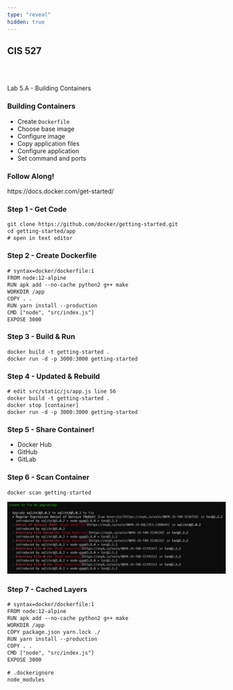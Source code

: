 ```yaml
---
type: "reveal"
hidden: true
---
```

<section>
	<h2>CIS 527</h2><br><br><p>Lab 5.A - Building Containers</p>
</section>
<section>
	<h3>Building Containers</h3>
	<ul>
		<li>Create <code>Dockerfile</code></li>
		<li>Choose base image</li>
		<li>Configure image</li>
		<li>Copy application files</li>
		<li>Configure application</li>
		<li>Set command and ports</li>
	</ul>
</section>
<section>
	<h3>Follow Along!</h3>
	<p>https://docs.docker.com/get-started/</p>
</section>
<section>
	<h3>Step 1 - Get Code</h3>
	<pre><code class="bash">git clone https://github.com/docker/getting-started.git
cd getting-started/app
# open in text editor
</code></pre>
</section>
<section>
	<h3>Step 2 - Create Dockerfile</h3>
	<pre><code># syntax=docker/dockerfile:1
FROM node:12-alpine
RUN apk add --no-cache python2 g++ make
WORKDIR /app
COPY . .
RUN yarn install --production
CMD ["node", "src/index.js"]
EXPOSE 3000</code></pre>
</section>
<section>
	<h3>Step 3 - Build & Run</h3>
	<pre><code class="bash">docker build -t getting-started .
docker run -d -p 3000:3000 getting-started</code></pre>
</section>
<section>
	<h3>Step 4 - Updated & Rebuild</h3>
	<pre><code class="bash"># edit src/static/js/app.js line 56
docker build -t getting-started .
docker stop [container]
docker run -d -p 3000:3000 getting-started</code></pre>
</section>
<section>
	<h3>Step 5 - Share Container!</h3>
	<ul>
		<li>Docker Hub</li>
		<li>GitHub</li>
		<li>GitLab</li>
	</ul>
</section>
<section>
	<h3>Step 6 - Scan Container</h3>
	<pre><code class="bash">docker scan getting-started</code></pre>
    <img class="stretch plain" src="/images/5a/docker-vuln.png">
</section>
<section>
	<h3>Step 7 - Cached Layers</h3>
	<pre class="stretch"><code># syntax=docker/dockerfile:1
FROM node:12-alpine
RUN apk add --no-cache python2 g++ make
WORKDIR /app
COPY package.json yarn.lock ./
RUN yarn install --production
COPY . .
CMD ["node", "src/index.js"]
EXPOSE 3000</code></pre>
	<pre><code># .dockerignore
node_modules</code></pre>
<br></br>
</section>